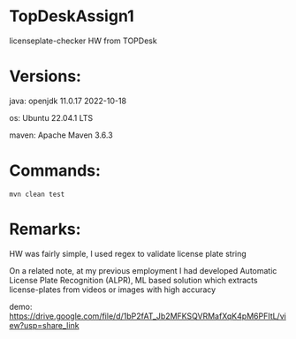 # TopDeskAssign1
licenseplate-checker HW from TOPDesk

# Versions:
java: openjdk 11.0.17 2022-10-18

os: Ubuntu 22.04.1 LTS

maven: Apache Maven 3.6.3

# Commands:
```
mvn clean test
```

# Remarks:
HW was fairly simple, I used regex to validate license plate string

On a related note, at my previous employment I had developed 
Automatic License Plate Recognition (ALPR), ML based solution which extracts license-plates
from videos or images with high accuracy


demo:
https://drive.google.com/file/d/1bP2fAT_Jb2MFKSQVRMafXqK4pM6PFItL/view?usp=share_link
